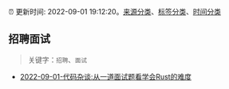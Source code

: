 :alarm_clock: 更新时间: 2022-09-01 19:12:20。[来源分类](../README.md)、[标签分类](../TAGS.md)、[时间分类](../TIMELINE.md)

## 招聘面试


> 关键字：`招聘`、`面试`



- [2022-09-01-代码杂谈:从一道面试题看学会Rust的难度](https://toutiao.io/k/49j065y) 